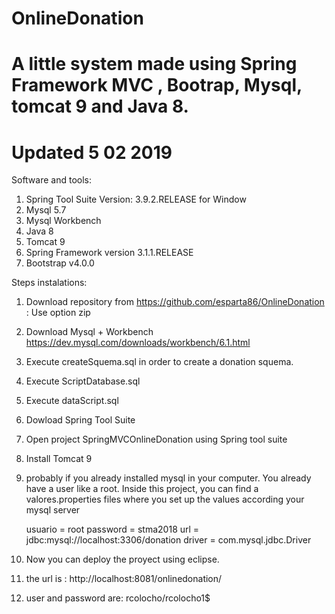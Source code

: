 # OnlineDonation
# A little system made using Spring Framework MVC , Bootrap, Mysql, tomcat 9 and Java 8.
# Updated 5 02 2019

Software and tools:
1. Spring Tool Suite Version: 3.9.2.RELEASE for Window
2. Mysql 5.7
3. Mysql Workbench
4. Java 8
5. Tomcat 9
6. Spring Framework version 3.1.1.RELEASE
7. Bootstrap v4.0.0




Steps instalations:
1. Download repository from https://github.com/esparta86/OnlineDonation : Use option zip
2. Download Mysql + Workbench  https://dev.mysql.com/downloads/workbench/6.1.html
3. Execute createSquema.sql in order to create a donation squema.
4. Execute ScriptDatabase.sql
5. Execute dataScript.sql
6. Dowload Spring Tool Suite
7. Open project SpringMVCOnlineDonation using Spring tool suite
8. Install Tomcat 9
9. probably if you already installed mysql in your computer.
	You already have a user like a root.
	Inside this project, you can find a valores.properties files
	where you set up the values according your mysql server

	usuario = root
	password = stma2018
	url = jdbc:mysql://localhost:3306/donation
	driver = com.mysql.jdbc.Driver
	
10. Now you can deploy the proyect using eclipse.
11. the url is : http://localhost:8081/onlinedonation/
12. user and password are: rcolocho/rcolocho1$ 



